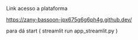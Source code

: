Link acesso a plataforma

https://zany-bassoon-jpx675g6g6ph4g.github.dev/

para dá start ( streamlit run app_streamlit.py ) 
